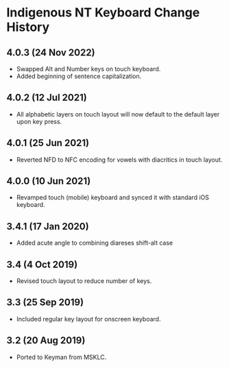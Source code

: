 Indigenous NT Keyboard Change History
=======================

4.0.3 (24 Nov 2022)
-----------------

* Swapped Alt and Number keys on touch keyboard.
* Added beginning of sentence capitalization.

4.0.2 (12 Jul 2021)
-----------------

* All alphabetic layers on touch layout will now default to the default layer upon key press.

4.0.1 (25 Jun 2021)
-----------------

* Reverted NFD to NFC encoding for vowels with diacritics in touch layout.

4.0.0 (10 Jun 2021)
-----------------

* Revamped touch (mobile) keyboard and synced it with standard iOS keyboard.

3.4.1 (17 Jan 2020)
-----------------

* Added acute angle to combining diareses shift-alt case

3.4 (4 Oct 2019)
-----------------

* Revised touch layout to reduce number of keys.

3.3 (25 Sep 2019)
-----------------

* Included regular key layout for onscreen keyboard.

3.2 (20 Aug 2019)
-----------------

* Ported to Keyman from MSKLC.
